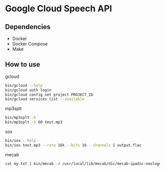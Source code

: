# Google Cloud Speech API

## Dependencies
- Docker
- Docker Compose
- Make

## How to use
gcloud
~~~sh
bin/gcloud --help
bin/gcloud auth login
bin/gcloud config set project PROJECT_ID
bin/gcloud services list --available
~~~

mp3splt
~~~sh
bin/mp3splt -h
bin/mp3splt -S 60 test.mp3
~~~

sox
~~~sh
bin/sox --help
bin/sox test.mp3 --rate 16k --bits 16 --channels 1 output.flac
~~~

mecab
~~~sh
cat my.txt | bin/mecab -d /usr/local/lib/mecab/dic/mecab-ipadic-neologd > my.mecab.txt
~~~
